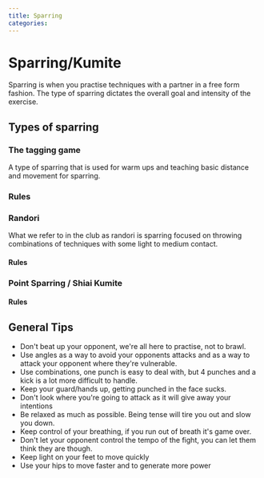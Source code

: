 ```yaml
---
title: Sparring
categories:
---
```


# Sparring/Kumite

Sparring is when you practise techniques with a partner in a free form fashion. The type of sparring dictates the overall goal and intensity of the exercise.

## Types of sparring

### The tagging game

A type of sparring that is used for warm ups and teaching basic distance and movement for sparring.

### Rules

### Randori

What we refer to in the club as randori is sparring focused on throwing combinations of techniques with some light to medium contact.

#### Rules

### Point Sparring / Shiai Kumite

#### Rules

## General Tips

- Don't beat up your opponent, we're all here to practise, not to brawl.
- Use angles as a way to avoid your opponents attacks and as a way to attack your opponent where they're vulnerable.
- Use combinations, one punch is easy to deal with, but 4 punches and a kick is a lot more difficult to handle.
- Keep your guard/hands up, getting punched in the face sucks.
- Don't look where you're going to attack as it will give away your intentions
- Be relaxed as much as possible. Being tense will tire you out and slow you down.
- Keep control of your breathing, if you run out of breath it's game over.
- Don't let your opponent control the tempo of the fight, you can let them think they are though.
- Keep light on your feet to move quickly
- Use your hips to move faster and to generate more power
